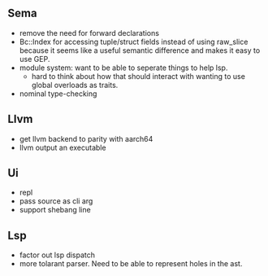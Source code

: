 ## Sema

- remove the need for forward declarations
- Bc::Index for accessing tuple/struct fields instead of using raw_slice because it seems like a useful semantic difference and makes it easy to use GEP.
- module system: want to be able to seperate things to help lsp.
  - hard to think about how that should interact with wanting to use global overloads as traits.
- nominal type-checking

## Llvm

- get llvm backend to parity with aarch64
- llvm output an executable

## Ui

- repl
- pass source as cli arg
- support shebang line

## Lsp

- factor out lsp dispatch
- more tolarant parser. Need to be able to represent holes in the ast.
